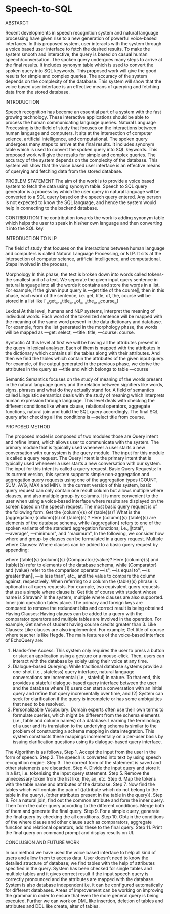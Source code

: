 # Speech-to-SQL

ABSTARCT

Recent developments in speech recognition system and natural language processing have given rise to a new generation of powerful voice-based interfaces. In this proposed system, user interacts with the system through a voice based user interface to fetch the desired results. To make the system smooth and interactive, the query is based on casual human speech/conversation. The spoken query undergoes many steps to arrive at the final results. It includes synonym table which is used to convert the spoken query into SQL keywords. This proposed work will give the good results for simple and complex queries. The accuracy of the system depends on the complexity of the database. This system will show that the voice based user interface is an effective means of querying and fetching data from the stored database.


INTRODUCTION

Speech recognition has become an essential part of a system with the fast growing technology. These interactive applications should be able to process the human communicating language queries. Natural Language Processing is the field of study that focuses on the interactions between human language and computers. It sits at the intersection of computer science, artificial intelligence, and computational. The spoken query undergoes many steps to arrive at the final results. It includes synonym table which is used to convert the spoken query into SQL keywords. This proposed work will give the results for simple and complex queries. The accuracy of the system depends on the complexity of the database. This system will show that the voice based user interface is an effective means of querying and fetching data from the stored database.


PROBLEM STATEMENT
The aim of the work is to provide a voice based system to fetch the data using synonym table. Speech to SQL query generator is a process by which the user query in natural language will be converted to a SQL query based on the speech query entered. Any person is not expected to know the SQL language, and hence the system would help in connecting to the backend database.


CONTRIBUTION
The contribution towards the work is adding synonym table which helps the user to speak in his/her own language and then converting it into the SQL key.


INTRODUCTION TO NLP

The field of study that focuses on the interactions between human language and computers is called Natural Language Processing, or NLP. It sits at the intersection of computer science, artificial intelligence, and computational.
Steps involved in the process,

Morphology
In this phase, the text is broken down into words called tokens- the smallest unit of a text. We seperate the given input query sentence in natural language into all the words it contains and store the words in a list. For example, if the given input query is ―get title of the course‖, then in this phase, each word of the sentence, i.e. get, title, of, the, course will be stored in a list like [ ‗get‗, ‗title‗, ‗of‗, ‗the‗, ‗course‗]

Lexical
At this level, humans and NLP systems, interpret the meaning of individual words. Each word of the tokenized sentence will be mapped with the meaning of the same word present in the data dictionary and database. For example, from the list generated in the morphology phase, the words will be mapped as ―get: select, ―title: title, ―course: course.

Syntactic
At this level at first we will be having all the attributes present in the query in lexical analyser. Each of them is mapped with the attributes in the dictionary which contains all the tables along with their attributes. And then we find the tables which contain the attributes of the given input query. For example, of the output generated in the previous phase, we derive the attributes in the query as ―title and which belongs to table ―course

Semantic
Semantics focuses on the study of meaning of the words present in the natural language query and the relation between signifiers like words, signs, phrases and what do they actually stand for. A field of semantics called Linguistic semantics deals with the study of meaning which interprets human expression through language. This level deals with checking the different conditions like where clause, relational operators, aggregate functions, natural join and build the SQL query accordingly. The final SQL query after checking all the conditions is ―select title from course.


PROPOSED METHOD

The proposed model is composed of two modules those are Query intent and refine intent, which allows user to communicate with the system. The primary module that is typically used whenever a user starts a new conversation with our system is the query module. The input for this module is called a query request. 
The Query Intent is the primary intent that is typically used whenever a user starts a new conversation with our system. The input for this intent is called a query request. Basic Query Requests: In its current version, this system supports simple non-aggregation and aggregation query requests using one of the aggregation types (COUNT, SUM, AVG, MAX and MIN). 
In the current version of this system, basic query request can only contain one result column but allows multiple where clauses, and also multiple group-by columns. It is more convenient to the user when using a voice-based interface where results are displayed on the screen based on the speech request. The most basic query request is of the following form: Get the {column}(s) of {table}(s)? What is the {aggregation} {column}(s) of {table}(s) ? Here {column}(s) {table}(s) are elements of the database schema, while {aggregation} refers to one of the spoken variants of the standard aggregation functions; i.e., ‖total", ―average", ―minimum", and "maximum", In the following, we consider how where and group-by clauses can be formulated in a query request. Multiple where Clauses: Where clauses can be added to a basic query request by appending:

where {table}(s) {column}(s) {Comparator}{value}? Here {column}(s) and {table}(s) refer to elements of the database schema, while {Comparator} and {value} refer to the comparison operator ―is", ―is equal to", ―is greater than‖, ―is less than", etc., and the value to compare the column against, respectively. When referring to a column the {table}(s) phrase is optional in all query requests. For example, two equivalent query requests that use a simple where clause is: Get title of course with student whose name is Shravan? In the system, multiple where clauses are also supported. Inner join operation takes place. The primary and foreign keys are compared to remove the redundant bits and correct result is being obtained Having Clauses: Having clauses can be added to a query with the comparator operators and multiple tables are involved in the operation. For example, Get name of student having course credits greater than 3. Like Clauses: Like clauses are also implemented. For example; Get title of course where teacher is like Hegde. The main features of the voice-based interface of EchoQuery are: 
1. Hands-free Access: This system only requires the user to press a button or start an application using a gesture or a mouse-click. Then, users can interact with the database by solely using their voice at any time. 
2. Dialogue-based Querying: While traditional database systems provide a one-shot (i.e., stateless) query interface, natural language conversations are incremental (i.e., stateful) in nature. To that end, this provides a stateful dialogue-based query interface between the user and the database where (1) users can start a conversation with an initial query and refine that query incrementally over time, and (2) System can seek for clarification if the query is incomplete or has some ambiguities that need to be resolved.
3. Personalizable Vocabulary: Domain experts often use their own terms to formulate queries, which might be different from the schema elements (i.e., table and column names) of a database. Learning the terminology of a user and its translation to the underlying schema is similar to the problem of constructing a schema mapping in data integration. This system constructs these mappings incrementally on a per-user basis by issuing clarification questions using its dialogue-based query interface.


The Algorithm is as follows,
Step 1. Accept the input from the user in the form of speech.
Step 2. The speech is converted into text by using speech recognition engine.
Step 3. The correct form of the statement is saved and other statements are discarded.
Step 4. Divide the input query and store it in a list, i.e. tokenising the input query statement.
Step 5. Remove the unnecessary token from the list like, the, an, etc.
Step 6. Map the tokens with the table name and attributes of the database.
Step 7. Now find the tables which will contain the pair of ((attribute which do not belong to the table in the query), (other attributes present in the table in the query)).
Step 8. For a natural join, find out the common attribute and form the inner query. Then form the outer query according to the different conditions. Merge both of them and generate the final query.
Step 9. For a simple query, generate the final query by checking the all conditions.
Step 10. Obtain the conditions of the where clause and other clause such as comparators, aggregate function and relational operators, add these to the final query.
Step 11. Print the final query on command prompt and display results on UI.


CONCLUSION AND FUTURE WORK

In our method we have used the voice based interface to help all kind of users and allow them to access data. User doesn't need to know the detailed structure of database; we find tables with the help of attributes specified in the query. System has been checked for single tables and multiple tables and it gives correct result if the input speech query is correctly pronounced and the attributes are mapped with the database. System is also database independent i.e. it can be configured automatically for different databases. Areas of improvement can be working on improving the grammar in order to ensure that even the more general query is being executed. Further we can work on DML like insertion, deletion of tables and attributes and DDL like create, alter of tables.
